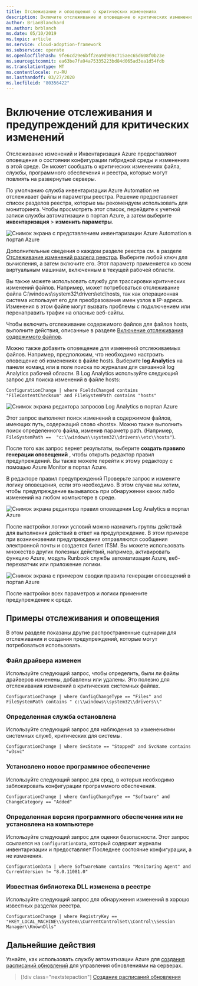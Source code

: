 ```yaml
---
title: Отслеживание и оповещения о критических изменениях
description: Включите отслеживание и оповещение о критических изменениях в гибридной среде с помощью Azure Отслеживание изменений и инвентаризации.
author: BrianBlanchard
ms.author: brblanch
ms.date: 05/10/2019
ms.topic: article
ms.service: cloud-adoption-framework
ms.subservice: operate
ms.openlocfilehash: 9fe6cd29e6bff2ea9d969c715aec65d608f0b23e
ms.sourcegitcommit: ea63be7fa94a75335223bd84d065ad3ea1d54fdb
ms.translationtype: MT
ms.contentlocale: ru-RU
ms.lasthandoff: 03/27/2020
ms.locfileid: "80356422"
---
```

<!-- cSpell:ignore HKEY kusto -->

# <a name="enable-tracking-and-alerting-for-critical-changes"></a>Включение отслеживания и предупреждений для критических изменений

Отслеживание изменений и Инвентаризация Azure предоставляют оповещения о состоянии конфигурации гибридной среды и изменениях в этой среде. Он может сообщать о критических изменениях файла, службы, программного обеспечения и реестра, которые могут повлиять на развернутые серверы.

По умолчанию служба инвентаризации Azure Automation не отслеживает файлы и параметры реестра. Решение предоставляет список разделов реестра, которые мы рекомендуем использовать для мониторинга. Чтобы просмотреть этот список, перейдите к учетной записи службы автоматизации в портал Azure, а затем выберите **инвентаризация** > **изменить параметры**.

![Снимок экрана с представлением инвентаризации Azure Automation в портал Azure](./media/change-tracking1.png)

Дополнительные сведения о каждом разделе реестра см. в разделе [Отслеживание изменений раздела реестра](https://docs.microsoft.com/azure/automation/automation-change-tracking#registry-key-change-tracking). Выберите любой ключ для вычисления, а затем включите его. Этот параметр применяется ко всем виртуальным машинам, включенным в текущей рабочей области.

Вы также можете использовать службу для трассировки критических изменений файлов. Например, может потребоваться отслеживание файла C:\windows\system32\drivers\etc\hosts, так как операционная система использует его для преобразования имен узлов в IP-адреса. Изменения в этом файле могут вызвать проблемы с подключением или перенаправить трафик на опасные веб-сайты.

Чтобы включить отслеживание содержимого файлов для файлов hosts, выполните действия, описанные в разделе [Включение отслеживания содержимого файлов](https://docs.microsoft.com/azure/automation/change-tracking-file-contents#enable-file-content-tracking).

Можно также добавить оповещение для изменений отслеживаемых файлов. Например, предположим, что необходимо настроить оповещение об изменениях в файле hosts. Выберите **log Analytics** на панели команд или в поле поиска по журналам для связанной log Analytics рабочей области. В Log Analytics используйте следующий запрос для поиска изменений в файле hosts:

```kusto
ConfigurationChange | where FieldsChanged contains "FileContentChecksum" and FileSystemPath contains "hosts"
```

![Снимок экрана редактора запросов Log Analytics в портал Azure](./media/change-tracking2.png)

Этот запрос выполняет поиск изменений в содержимом файлов, имеющих путь, содержащий слово «hosts». Можно также выполнить поиск определенного файла, изменив параметр path. (Например, `FileSystemPath ==  "c:\\windows\\system32\\drivers\\etc\\hosts"`).
  
После того как запрос вернет результаты, выберите **создать правило генерации оповещений** , чтобы открыть редактор правил предупреждений. Вы также можете перейти к этому редактору с помощью Azure Monitor в портал Azure.

В редакторе правил предупреждений Проверьте запрос и измените логику оповещения, если это необходимо. В этом случае мы хотим, чтобы предупреждение вызывалось при обнаружении каких либо изменений на любом компьютере в среде.

![Снимок экрана редактора правил оповещения Log Analytics в портал Azure](./media/change-tracking3.png)

После настройки логики условий можно назначить группы действий для выполнения действий в ответ на предупреждение. В этом примере при возникновении предупреждения отправляются сообщения электронной почты и создается билет ITSM. Вы можете использовать множество других полезных действий, например, активировать функцию Azure, модуль Runbook службы автоматизации Azure, веб-перехватчик или приложение логики.

![Снимок экрана с примером сводки правила генерации оповещений в портал Azure](./media/change-tracking4.png)

После настройки всех параметров и логики примените предупреждение к среде.

## <a name="tracking-and-alerting-examples"></a>Примеры отслеживания и оповещения

В этом разделе показаны другие распространенные сценарии для отслеживания и создания предупреждений, которые могут потребоваться использовать.

### <a name="driver-file-changed"></a>Файл драйвера изменен

Используйте следующий запрос, чтобы определить, были ли файлы драйверов изменены, добавлены или удалены. Это полезно для отслеживания изменений в критических системных файлах.

  ```kusto
  ConfigurationChange | where ConfigChangeType == "Files" and FileSystemPath contains " c:\\windows\\system32\\drivers\\"
  ```

### <a name="specific-service-stopped"></a>Определенная служба остановлена

Используйте следующий запрос для наблюдения за изменениями системных служб, критических для системы.

  ```kusto
  ConfigurationChange | where SvcState == "Stopped" and SvcName contains "w3svc"
  ```

### <a name="new-software-installed"></a>Установлено новое программное обеспечение

Используйте следующий запрос для сред, в которых необходимо заблокировать конфигурации программного обеспечения.

  ```kusto
  ConfigurationChange | where ConfigChangeType == "Software" and ChangeCategory == "Added"
  ```

### <a name="specific-software-version-is-or-isnt-installed-on-a-machine"></a>Определенная версия программного обеспечения или не установлена на компьютере

Используйте следующий запрос для оценки безопасности. Этот запрос ссылается на `ConfigurationData`, который содержит журналы инвентаризации и предоставляет Последнее состояние конфигурации, а не изменения.

  ```kusto
  ConfigurationData | where SoftwareName contains "Monitoring Agent" and CurrentVersion != "8.0.11081.0"
  ```

### <a name="known-dll-changed-through-the-registry"></a>Известная библиотека DLL изменена в реестре

Используйте следующий запрос для обнаружения изменений в хорошо известных разделах реестра.

  ```kusto
  ConfigurationChange | where RegistryKey == "HKEY_LOCAL_MACHINE\\System\\CurrentControlSet\\Control\\Session Manager\\KnownDlls"
  ```

## <a name="next-steps"></a>Дальнейшие действия

Узнайте, как использовать службу автоматизации Azure для [создания расписаний обновлений](./update-schedules.md) для управления обновлениями на серверах.

> [!div class="nextstepaction"]
> [Создание расписаний обновления](./update-schedules.md)
